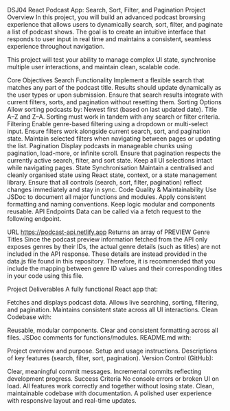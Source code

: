 DSJ04 React Podcast App: Search, Sort, Filter, and Pagination
Project Overview
In this project, you will build an advanced podcast browsing experience that allows users to dynamically search, sort, filter, and paginate a list of podcast shows. The goal is to create an intuitive interface that responds to user input in real time and maintains a consistent, seamless experience throughout navigation.

This project will test your ability to manage complex UI state, synchronise multiple user interactions, and maintain clean, scalable code.

Core Objectives
Search Functionality
Implement a flexible search that matches any part of the podcast title.
Results should update dynamically as the user types or upon submission.
Ensure that search results integrate with current filters, sorts, and pagination without resetting them.
Sorting Options
Allow sorting podcasts by:
Newest first (based on last updated date).
Title A–Z and Z–A.
Sorting must work in tandem with any search or filter criteria.
Filtering
Enable genre-based filtering using a dropdown or multi-select input.
Ensure filters work alongside current search, sort, and pagination state.
Maintain selected filters when navigating between pages or updating the list.
Pagination
Display podcasts in manageable chunks using pagination, load-more, or infinite scroll.
Ensure that pagination respects the currently active search, filter, and sort state.
Keep all UI selections intact while navigating pages.
State Synchronisation
Maintain a centralised and cleanly organised state using React state, context, or a state management library.
Ensure that all controls (search, sort, filter, pagination) reflect changes immediately and stay in sync.
Code Quality & Maintainability
Use JSDoc to document all major functions and modules.
Apply consistent formatting and naming conventions.
Keep logic modular and components reusable.
API Endpoints
Data can be called via a fetch request to the following endpoint.

URL	
https://podcast-api.netlify.app	Returns an array of PREVIEW
Genre Titles
Since the podcast preview information fetched from the API only exposes genres by their IDs, the actual genre details (such as titles) are not included in the API response. These details are instead provided in the data.js file found in this repository. Therefore, it is recommended that you include the mapping between genre ID values and their corresponding titles in your code using this file.

Project Deliverables
A fully functional React app that:

Fetches and displays podcast data.
Allows live searching, sorting, filtering, and pagination.
Maintains consistent state across all UI interactions.
Clean Codebase with:

Reusable, modular components.
Clear and consistent formatting across all files.
JSDoc comments for functions/modules.
README.md with:

Project overview and purpose.
Setup and usage instructions.
Descriptions of key features (search, filter, sort, pagination).
Version Control (GitHub):

Clear, meaningful commit messages.
Incremental commits reflecting development progress.
Success Criteria
No console errors or broken UI on load.
All features work correctly and together without losing state.
Clean, maintainable codebase with documentation.
A polished user experience with responsive layout and real-time updates.
